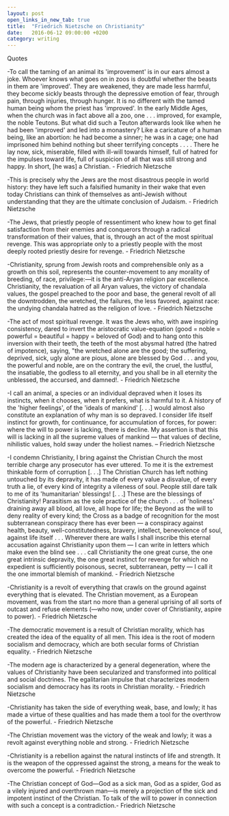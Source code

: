 ```yaml
---
layout: post
open_links_in_new_tab: true
title:  "Friedrich Nietzsche on Christianity"
date:   2016-06-12 09:00:00 +0200
category: writing
---
```


Quotes

-To call the taming of an animal its 'improvement' is in our ears almost a joke. Whoever knows what goes on in zoos is doubtful whether the beasts in them are 'improved'. They are weakened, they are made less harmful, they become sickly beasts through the depressive emotion of fear, through pain, through injuries, through hunger. It is no different with the tamed human being whom the priest has 'improved'. In the early Middle Ages, when the church was in fact above all a zoo, one . . . improved, for example, the noble Teutons. But what did such a Teuton afterwards look like when he had been 'improved' and led into a monastery? Like a caricature of a human being, like an abortion: he had become a sinner; he was in a cage; one had imprisoned him behind nothing but sheer terrifying concepts . . . . There he lay now, sick, miserable, filled with ill-will towards himself, full of hatred for the impulses toward life, full of suspicion of all that was still strong and happy. In short, [he was] a Christian. - Friedrich Nietzsche

-This is precisely why the Jews are the most disastrous people in world history: they have left such a falsified humanity in their wake that even today Christians can think of themselves as anti-Jewish without understanding that they are the ultimate conclusion of Judaism. - Friedrich Nietzsche

-The Jews, that priestly people of ressentiment who knew how to get final satisfaction from their enemies and conquerors through a radical transformation of their values, that is, through an act of the most spiritual revenge. This was appropriate only to a priestly people with the most deeply rooted priestly desire for revenge. - Friedrich Nietzsche

-Christianity, sprung from Jewish roots and comprehensible only as a growth on this soil, represents the counter-movement to any morality of breeding, of race, privilege:—it is the anti-Aryan religion par excellence. Christianity, the revaluation of all Aryan values, the victory of chandala values, the gospel preached to the poor and base, the general revolt of all the downtrodden, the wretched, the failures, the less favored, against race: the undying chandala hatred as the religion of love. - Friedrich Nietzsche

-The act of most spiritual revenge. It was the Jews who, with awe inspiring consistency, dared to invert the aristocratic value-equation (good = noble = powerful = beautiful = happy = beloved of God) and to hang onto this inversion with their teeth, the teeth of the most abysmal hatred (the hatred of impotence), saying, "the wretched alone are the good; the suffering, deprived, sick, ugly alone are pious, alone are blessed by God . . . and you, the powerful and noble, are on the contrary the evil, the cruel, the lustful, the insatiable, the godless to all eternity, and you shall be in all eternity the unblessed, the accursed, and damned!.  - Friedrich Nietzsche

 -I call an animal, a species or an individual depraved when it loses its instincts, when it chooses, when it prefers, what is harmful to it. A history of the 'higher feelings', of the 'ideals of mankind' [. . .] would almost also constitute an explanation of why man is so depraved. I consider life itself instinct for growth, for continuance, for accumulation of forces, for power: where the will to power is lacking, there is decline. My assertion is that this will is lacking in all the supreme values of mankind — that values of decline, nihilistic values, hold sway under the holiest names. – Friedrich Nietzsche

-I condemn Christianity, I bring against the Christian Church the most terrible charge any prosecutor has ever uttered. To me it is the extremest thinkable form of corruption [. . .] The Christian Church has left nothing untouched by its depravity, it has made of every value a disvalue, of every truth a lie, of every kind of integrity a vileness of soul. People still dare talk to me of its 'humanitarian' blessings! [. . .] These are the blessings of Christianity! Parasitism as the sole practice of the church . . . of 'holiness' draining away all blood, all love, all hope for life; the Beyond as the will to deny reality of every kind; the Cross as a badge of recognition for the most subterranean conspiracy there has ever been — a conspiracy against health, beauty, well-constitutedness, bravery, intellect, benevolence of soul, against life itself . . . Wherever there are walls I shall inscribe this eternal accusation against Christianity upon them — I can write in letters which make even the blind see . . . call Christianity the one great curse, the one great intrinsic depravity, the one great instinct for revenge for which no expedient is sufficiently poisonous, secret, subterranean, petty — I call it the one immortal blemish of mankind. - Friedrich Nietzsche

-Christianity is a revolt of everything that crawls on the ground against everything that is elevated. The Christian movement, as a European movement, was from the start no more than a general uprising of all sorts of outcast and refuse elements (—who now, under cover of Christianity, aspire to power). - Friedrich Nietzsche

-The democratic movement is a result of Christian morality, which has created the idea of the equality of all men. This idea is the root of modern socialism and democracy, which are both secular forms of Christian equality. - Friedrich Nietzsche

-The modern age is characterized by a general degeneration, where the values of Christianity have been secularized and transformed into political and social doctrines. The egalitarian impulse that characterizes modern socialism and democracy has its roots in Christian morality.  - Friedrich Nietzsche

-Christianity has taken the side of everything weak, base, and lowly; it has made a virtue of these qualities and has made them a tool for the overthrow of the powerful.  - Friedrich Nietzsche

-The Christian movement was the victory of the weak and lowly; it was a revolt against everything noble and strong. - Friedrich Nietzsche

-Christianity is a rebellion against the natural instincts of life and strength. It is the weapon of the oppressed against the strong, a means for the weak to overcome the powerful. - Friedrich Nietzsche

-The Christian concept of God—God as a sick man, God as a spider, God as a vilely injured and overthrown man—is merely a projection of the sick and impotent instinct of the Christian. To talk of the will to power in connection with such a concept is a contradiction.- Friedrich Nietzsche
